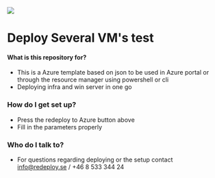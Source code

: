 <a href="https://portal.azure.com/#create/Microsoft.Template/uri/https%3A%2F%2Fraw.githubusercontent.com%2Flavett%2Fazure%2Fmaster%2Flearning%2Fredeploy-main.json" target="_blank">
    <img src="https://redeploy.se/wp-content/uploads/2015/11/redeploy-to-azure.png"/>
</a>

# Deploy Several VM's test

#### What is this repository for? ###

* This is a Azure template based on json to be used in Azure portal or through the resource manager using powershell or cli
* Deploying infra and win server in one go

### How do I get set up? ###

* Press the redeploy to Azure button above
* Fill in the parameters properly

### Who do I talk to? ###

* For questions regarding deploying or the setup contact [info@redeploy.se](mailto:info@redeploy.se) / +46 8 533 344 24
